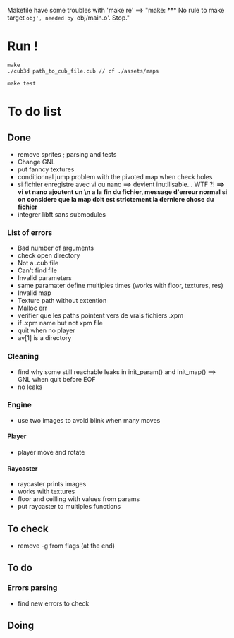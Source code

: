 Makefile have some troubles with 'make re'
==> "make: *** No rule to make target `obj', needed by `obj/main.o'.  Stop."

# Run !
```
make
./cub3d path_to_cub_file.cub // cf ./assets/maps
```
```
make test
```

# To do list
## Done
- remove sprites ; parsing and tests
- Change GNL
- put fanncy textures
- conditionnal jump problem with the pivoted map when check holes
- si fichier enregistre avec vi ou nano ==> devient inutilisable... WTF ?! **==> vi et nano ajoutent un \n a la fin du fichier, message d'erreur normal si on considere que la map doit est strictement la derniere chose du fichier**
- integrer libft sans submodules
### List of errors
- Bad number of arguments
- check open directory
- Not a .cub file
- Can't find file
- Invalid parameters
- same paramater define multiples times (works with floor, textures, res)
- Invalid map
- Texture path without extention
- Malloc err
- verifier que les paths pointent vers de vrais fichiers .xpm
- if .xpm name but not xpm file
- quit when no player
- av[1] is a directory
### Cleaning
- find why some still reachable leaks in init_param() and init_map() ==> GNL when quit before EOF
- no leaks
### Engine
- use two images to avoid blink when many moves
#### Player
- player move and rotate
#### Raycaster
- raycaster prints images 
- works with textures
- floor and ceilling with values from params
- put raycaster to multiples functions


## To check
- remove -g from flags (at the end)

## To do
### Errors parsing
- find new errors to check

## Doing

